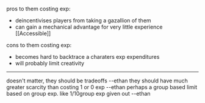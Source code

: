 pros to them costing exp:
- deincentivises players from taking a gazallion of them
- can gain a mechanical advantage for very little experience [[Accessible]]

cons to them costing exp:
- becomes hard to backtrace a charaters exp expenditures
- will probably limit creativity

---

doesn't matter, they should be tradeoffs  --ethan
they should have much greater scarcity than costing 1 or 0 exp --ethan
perhaps a group based limit based on group exp. like 1/10group exp given out --ethan